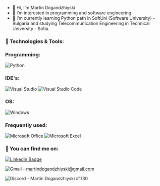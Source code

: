 - 👋 Hi, I’m Martin Dogandzhiyski
- 👀 I’m interested in programming and software engineering.
- 🌱 I’m currently learning Python path in SoftUni (Software University) - Bulgaria and studying Telecommunication Engineering in Technical University - Sofia.


### 🔧 Technologies & Tools:


### Programming:
![Python](https://img.shields.io/badge/c%23-%23239120.svg?style=for-the-badge&logo=Python&logoColor=white)

### IDE's:
  ![Visual Studio](https://img.shields.io/badge/Pycharm-5C2D91.svg?style=for-the-badge&logo=Pycharm&logoColor=white)
  ![Visual Studio Code](https://img.shields.io/badge/Pycharm%20Proffesional-0078d7.svg?style=for-the-badge&logo=Pycharm&logoColor=white)

### OS:
  ![Windows](https://img.shields.io/badge/Windows-0078D6?style=for-the-badge&logo=windows&logoColor=white)

### Frequently used:
  ![Microsoft Office](https://img.shields.io/badge/Microsoft_Office-D83B01?style=for-the-badge&logo=microsoft-office&logoColor=white)
  ![Microsoft Excel](https://img.shields.io/badge/Microsoft_Excel-D83B01?style=for-the-badge&logo=microsoft-excel&logoColor=white)


### 💬 You can find me on:
[![Linkedin Badge](https://img.shields.io/badge/-LinkedIn-0e76a8?style=flat-square&logo=Linkedin&logoColor=white)](https://www.linkedin.com/in/martin-dogandzhiyski-838b6b230/)

![Gmail](https://img.shields.io/badge/Gmail-D14836?style=for-the-badge&logo=gmail&logoColor=white) - martindogandzhiyski@gmail.com

![Discord](https://img.shields.io/badge/%3CDiscord%3E-%237289DA.svg?style=for-the-badge&logo=discord&logoColor=white) - Martin Dogandzhiyski #1130

